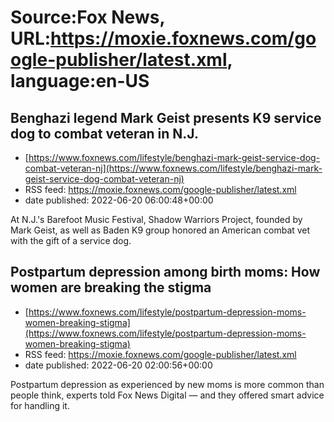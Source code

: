 # Source:Fox News, URL:https://moxie.foxnews.com/google-publisher/latest.xml, language:en-US

## Benghazi legend Mark Geist presents K9 service dog to combat veteran in N.J.
 - [https://www.foxnews.com/lifestyle/benghazi-mark-geist-service-dog-combat-veteran-nj](https://www.foxnews.com/lifestyle/benghazi-mark-geist-service-dog-combat-veteran-nj)
 - RSS feed: https://moxie.foxnews.com/google-publisher/latest.xml
 - date published: 2022-06-20 06:00:48+00:00

At N.J.&apos;s Barefoot Music Festival, Shadow Warriors Project, founded by Mark Geist, as well as Baden K9 group honored an American combat vet with the gift of a service dog.

## Postpartum depression among birth moms: How women are breaking the stigma
 - [https://www.foxnews.com/lifestyle/postpartum-depression-moms-women-breaking-stigma](https://www.foxnews.com/lifestyle/postpartum-depression-moms-women-breaking-stigma)
 - RSS feed: https://moxie.foxnews.com/google-publisher/latest.xml
 - date published: 2022-06-20 02:00:56+00:00

Postpartum depression as experienced by new moms is more common than people think, experts told Fox News Digital — and they offered smart advice for handling it.

